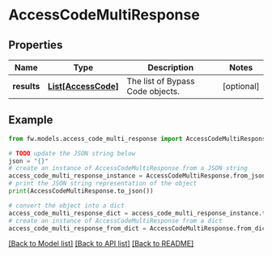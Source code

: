 # AccessCodeMultiResponse


## Properties

Name | Type | Description | Notes
------------ | ------------- | ------------- | -------------
**results** | [**List[AccessCode]**](AccessCode.md) | The list of Bypass Code objects. | [optional] 

## Example

```python
from fw.models.access_code_multi_response import AccessCodeMultiResponse

# TODO update the JSON string below
json = "{}"
# create an instance of AccessCodeMultiResponse from a JSON string
access_code_multi_response_instance = AccessCodeMultiResponse.from_json(json)
# print the JSON string representation of the object
print(AccessCodeMultiResponse.to_json())

# convert the object into a dict
access_code_multi_response_dict = access_code_multi_response_instance.to_dict()
# create an instance of AccessCodeMultiResponse from a dict
access_code_multi_response_from_dict = AccessCodeMultiResponse.from_dict(access_code_multi_response_dict)
```
[[Back to Model list]](../README.md#documentation-for-models) [[Back to API list]](../README.md#documentation-for-api-endpoints) [[Back to README]](../README.md)


